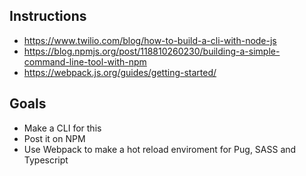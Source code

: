 ## Instructions
- https://www.twilio.com/blog/how-to-build-a-cli-with-node-js
- https://blog.npmjs.org/post/118810260230/building-a-simple-command-line-tool-with-npm
- https://webpack.js.org/guides/getting-started/

## Goals
- Make a CLI for this
- Post it on NPM
- Use Webpack to make a hot reload enviroment for Pug, SASS and Typescript
